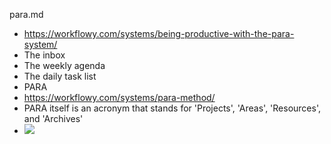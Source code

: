 para.md

- https://workflowy.com/systems/being-productive-with-the-para-system/
- The inbox
- The weekly agenda
- The daily task list
- PARA
- https://workflowy.com/systems/para-method/
- PARA itself is an acronym that stands for 'Projects', 'Areas', 'Resources', and 'Archives'
- ![](https://cdn.prod.website-files.com/608aecd1e643ecaa961a7a67/63c711051990ee8e8056aeea_Being%20productive%20with%20PARA%2002.png)
